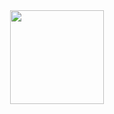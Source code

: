 <div align="center">
  <a href="https://github.com/guilhermescherer">
<img height="150em" src="https://github-readme-stats.vercel.app/api?username=guilhermescherer&show_icons=true&theme=dark&include_all_commits=true&count_private=true"/> 
</div>

